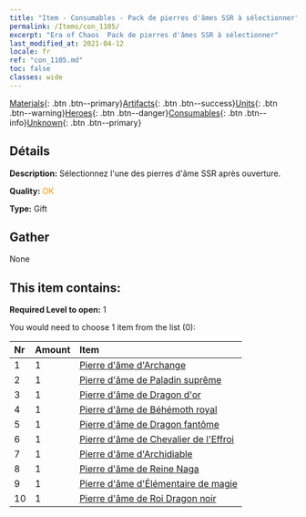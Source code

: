 ```yaml
---
title: "Item - Consumables - Pack de pierres d'âmes SSR à sélectionner"
permalink: /Items/con_1105/
excerpt: "Era of Chaos  Pack de pierres d'âmes SSR à sélectionner"
last_modified_at: 2021-04-12
locale: fr
ref: "con_1105.md"
toc: false
classes: wide
---
```

 [Materials](/fr/Items/){: .btn .btn--primary}[Artifacts](/fr/Items/Artifacts/){: .btn .btn--success}[Units](/fr/Items/Units/){: .btn .btn--warning}[Heroes](/fr/Items/Heroes/){: .btn .btn--danger}[Consumables](/fr/Items/Consumables/){: .btn .btn--info}[Unknown](/fr/Items/Unknown/){: .btn .btn--primary}

## Détails
 **Description:** Sélectionnez l'une des pierres d'âme SSR après ouverture.

 **Quality:** <span style="color: #FF8C00">OK</span>

 **Type:** Gift

## Gather

  None

## This item contains:

 **Required Level to open:** 1

 You would need to choose 1 item from the list (0):

  | Nr | Amount |     Item    |
  |:---|:-------|:------------|
  | 1 | 1 | [Pierre d'âme d'Archange](/fr/Items/unt_288/) | 
  | 2 | 1 | [Pierre d'âme de Paladin suprême](/fr/Items/unt_289/) | 
  | 3 | 1 | [Pierre d'âme de Dragon d'or](/fr/Items/unt_295/) | 
  | 4 | 1 | [Pierre d'âme de Béhémoth royal](/fr/Items/unt_311/) | 
  | 5 | 1 | [Pierre d'âme de Dragon fantôme](/fr/Items/unt_303/) | 
  | 6 | 1 | [Pierre d'âme de Chevalier de l'Effroi](/fr/Items/unt_302/) | 
  | 7 | 1 | [Pierre d'âme d'Archidiable](/fr/Items/unt_318/) | 
  | 8 | 1 | [Pierre d'âme de Reine Naga](/fr/Items/unt_325/) | 
  | 9 | 1 | [Pierre d'âme d'Élémentaire de magie](/fr/Items/unt_347/) | 
  | 10 | 1 | [Pierre d'âme de Roi Dragon noir](/fr/Items/unt_334/) | 
